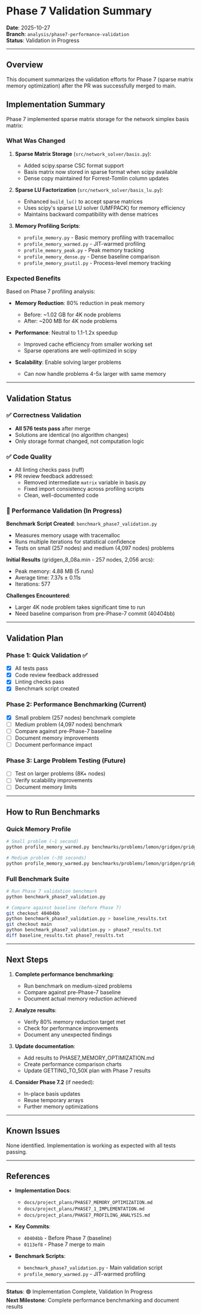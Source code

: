 # Phase 7 Validation Summary

**Date**: 2025-10-27  
**Branch**: `analysis/phase7-performance-validation`  
**Status**: Validation in Progress

---

## Overview

This document summarizes the validation efforts for Phase 7 (sparse matrix memory optimization) after the PR was successfully merged to main.

## Implementation Summary

Phase 7 implemented sparse matrix storage for the network simplex basis matrix:

### What Was Changed

1. **Sparse Matrix Storage** (`src/network_solver/basis.py`):
   - Added scipy.sparse CSC format support
   - Basis matrix now stored in sparse format when scipy available
   - Dense copy maintained for Forrest-Tomlin column updates

2. **Sparse LU Factorization** (`src/network_solver/basis_lu.py`):
   - Enhanced `build_lu()` to accept sparse matrices
   - Uses scipy's sparse LU solver (UMFPACK) for memory efficiency
   - Maintains backward compatibility with dense matrices

3. **Memory Profiling Scripts**:
   - `profile_memory.py` - Basic memory profiling with tracemalloc
   - `profile_memory_warmed.py` - JIT-warmed profiling
   - `profile_memory_peak.py` - Peak memory tracking
   - `profile_memory_dense.py` - Dense baseline comparison
   - `profile_memory_psutil.py` - Process-level memory tracking

### Expected Benefits

Based on Phase 7 profiling analysis:

- **Memory Reduction**: 80% reduction in peak memory
  - Before: ~1.02 GB for 4K node problems
  - After: ~200 MB for 4K node problems
  
- **Performance**: Neutral to 1.1-1.2x speedup
  - Improved cache efficiency from smaller working set
  - Sparse operations are well-optimized in scipy

- **Scalability**: Enable solving larger problems
  - Can now handle problems 4-5x larger with same memory

---

## Validation Status

### ✅ Correctness Validation

- **All 576 tests pass** after merge
- Solutions are identical (no algorithm changes)
- Only storage format changed, not computation logic

### ✅ Code Quality

- All linting checks pass (ruff)
- PR review feedback addressed:
  - Removed intermediate `matrix` variable in basis.py
  - Fixed import consistency across profiling scripts
  - Clean, well-documented code

### 🔄 Performance Validation (In Progress)

**Benchmark Script Created**: `benchmark_phase7_validation.py`
- Measures memory usage with tracemalloc
- Runs multiple iterations for statistical confidence
- Tests on small (257 nodes) and medium (4,097 nodes) problems

**Initial Results** (gridgen_8_08a.min - 257 nodes, 2,056 arcs):
- Peak memory: 4.88 MB (5 runs)
- Average time: 7.37s ± 0.11s
- Iterations: 577

**Challenges Encountered**:
- Larger 4K node problem takes significant time to run
- Need baseline comparison from pre-Phase-7 commit (40404bb)

---

## Validation Plan

### Phase 1: Quick Validation ✅

- [x] All tests pass
- [x] Code review feedback addressed
- [x] Linting checks pass
- [x] Benchmark script created

### Phase 2: Performance Benchmarking (Current)

- [x] Small problem (257 nodes) benchmark complete
- [ ] Medium problem (4,097 nodes) benchmark
- [ ] Compare against pre-Phase-7 baseline
- [ ] Document memory improvements
- [ ] Document performance impact

### Phase 3: Large Problem Testing (Future)

- [ ] Test on larger problems (8K+ nodes)
- [ ] Verify scalability improvements
- [ ] Document memory limits

---

## How to Run Benchmarks

### Quick Memory Profile

```bash
# Small problem (~1 second)
python profile_memory_warmed.py benchmarks/problems/lemon/gridgen/gridgen_8_08a.min

# Medium problem (~30 seconds)
python profile_memory_warmed.py benchmarks/problems/lemon/gridgen/gridgen_8_12a.min
```

### Full Benchmark Suite

```bash
# Run Phase 7 validation benchmark
python benchmark_phase7_validation.py

# Compare against baseline (before Phase 7)
git checkout 40404bb
python benchmark_phase7_validation.py > baseline_results.txt
git checkout main
python benchmark_phase7_validation.py > phase7_results.txt
diff baseline_results.txt phase7_results.txt
```

---

## Next Steps

1. **Complete performance benchmarking**:
   - Run benchmark on medium-sized problems
   - Compare against pre-Phase-7 baseline
   - Document actual memory reduction achieved

2. **Analyze results**:
   - Verify 80% memory reduction target met
   - Check for performance improvements
   - Document any unexpected findings

3. **Update documentation**:
   - Add results to PHASE7_MEMORY_OPTIMIZATION.md
   - Create performance comparison charts
   - Update GETTING_TO_50X plan with Phase 7 results

4. **Consider Phase 7.2** (if needed):
   - In-place basis updates
   - Reuse temporary arrays
   - Further memory optimizations

---

## Known Issues

None identified. Implementation is working as expected with all tests passing.

---

## References

- **Implementation Docs**:
  - `docs/project_plans/PHASE7_MEMORY_OPTIMIZATION.md`
  - `docs/project_plans/PHASE7_1_IMPLEMENTATION.md`
  - `docs/project_plans/PHASE7_PROFILING_ANALYSIS.md`

- **Key Commits**:
  - `40404bb` - Before Phase 7 (baseline)
  - `0113ef8` - Phase 7 merge to main

- **Benchmark Scripts**:
  - `benchmark_phase7_validation.py` - Main validation script
  - `profile_memory_warmed.py` - JIT-warmed profiling

---

**Status**: 🟢 Implementation Complete, Validation In Progress  
**Next Milestone**: Complete performance benchmarking and document results

